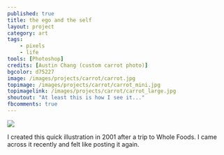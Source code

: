 ```yaml
---
published: true
title: the ego and the self
layout: project
category: art
tags:
    - pixels
    - life
tools: [Photoshop]
credits: [Austin Chang (custom carrot photo)]
bgcolor: d75227
image: /images/projects/carrot/carrot.jpg
topimage: /images/projects/carrot/carrot_mini.jpg
topimagelink: /images/projects/carrot/carrot_large.jpg
shoutout: "At least this is how I see it..."
fbcomments: true
---
```

<img class='feedimg' src='{{page.topimage}}'>

I created this quick illustration in 2001 after a trip to Whole Foods. I came across it recently and felt like posting it again.